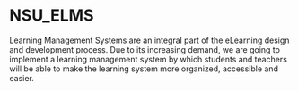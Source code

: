 # NSU_ELMS
Learning Management Systems are an integral part of the eLearning design and development process. Due to its increasing demand, we are going to implement a learning management system by which students and teachers will be able to make the learning system more organized, accessible and easier.
